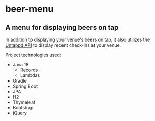 # beer-menu
## A menu for displaying beers on tap
In addition to displaying your venue's beers on tap, it also utilizes the [Untappd API](https://untappd.com/api/docs#venueactivityfeed) to display recent check-ins at your venue.

Project technologies used:
- Java 18
  - Records
  - Lambdas
- Gradle
- Spring Boot
- JPA
- H2
- Thymeleaf
- Bootstrap
- jQuery
